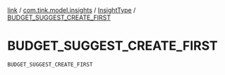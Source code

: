 [link](../../index.md) / [com.tink.model.insights](../index.md) / [InsightType](index.md) / [BUDGET_SUGGEST_CREATE_FIRST](./-b-u-d-g-e-t_-s-u-g-g-e-s-t_-c-r-e-a-t-e_-f-i-r-s-t.md)

# BUDGET_SUGGEST_CREATE_FIRST

`BUDGET_SUGGEST_CREATE_FIRST`
